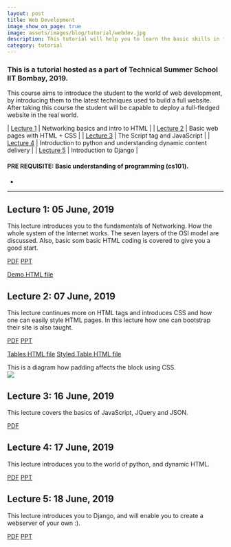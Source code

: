 ```yaml
---
layout: post
title: Web Development
image_show_on_page: true
image: assets/images/blog/tutorial/webdev.jpg
description: This tutorial will help you to learn the basic skills in full-stack website development.
category: tutorial
---
```

### This is a tutorial hosted as a part of Technical Summer School IIT Bombay, 2019.

This course aims to introduce the student to the world of web development, by introducing them to the latest techniques used to build a full website. After taking this course the student will be capable to deploy a full-fledged website in the real world.


| [Lecture 1](#lecture1) | Networking basics and intro to HTML                               |
| [Lecture 2](#lecture2) | Basic web pages with HTML + CSS                                   |
| [Lecture 3](#lecture3) | The Script tag and JavaScript                                     |
| [Lecture 4](#lecture4) | Introduction to python and understanding dynamic content delivery |
| [Lecture 5](#lecture5) | Introduction to Django                                            |

#### PRE REQUISITE: Basic understanding of programming (cs101).

<!-- Divider -->
<ul class="alt">
<li></li>
</ul>
<hr class="major" />


## Lecture 1: 05 June, 2019<a name="lecture1"></a>
  This lecture introduces you to the fundamentals of Networking. How the whole system of the Internet works. The seven layers of the OSI model are discussed. Also, basic som basic HTML coding is covered to give you a good start.

<a target="blank" href="{{ site.url }}/assets/files/blog/tutorials/webdev/Part1.pdf" class="button special">PDF</a>
<a target="blank" href="{{ site.url }}/assets/files/blog/tutorials/webdev/Part1.pptx" class="button ">PPT</a>
<p><a target="blank" href="{{ site.url }}/assets/files/blog/tutorials/webdev/demo.html" class="button ">Demo HTML file</a></p>

## Lecture 2: 07 June, 2019<a name="lecture2"></a>
  This lecture continues more on HTML tags and introduces CSS and how one can easily style HTML pages. In this lecture how one can bootstrap their site is also taught.

<a target="blank" href="{{ site.url }}/assets/files/blog/tutorials/webdev/Part2.pdf" class="button special">PDF</a>
<a target="blank" href="{{ site.url }}/assets/files/blog/tutorials/webdev/Part2.pptx" class="button ">PPT</a>
<p>
  <a target="blank" href="{{ site.url }}/assets/files/blog/tutorials/webdev/tables.html" class="button ">Tables HTML file</a>
  <a target="blank" href="{{ site.url }}/assets/files/blog/tutorials/webdev/styled_tables.html" class="button ">Styled Table HTML file</a>
</p>
This is a diagram how padding affects the block using CSS.<br>
<img src="/assets/images/blog/tutorial/webdev/css_padding.png">

## Lecture 3: 16 June, 2019<a name="lecture3"></a>
  This lecture covers the basics of JavaScript, JQuery and JSON.

<a target="blank" href="{{ site.url }}/assets/files/blog/tutorials/webdev/Part3.pdf" class="button special">PDF</a>

## Lecture 4: 17 June, 2019<a name="lecture4"></a>
  This lecture introduces you to the world of python, and dynamic HTML.

<a target="blank" href="{{ site.url }}/assets/files/blog/tutorials/webdev/Part4.pdf" class="button special">PDF</a>
<a target="blank" href="{{ site.url }}/assets/files/blog/tutorials/webdev/Part4.pptx" class="button ">PPT</a>

## Lecture 5: 18 June, 2019<a name="lecture5"></a>
  This lecture introduces you to Django, and will enable you to create a webserver of your own :).

<a target="blank" href="{{ site.url }}/assets/files/blog/tutorials/webdev/Part5.pdf" class="button special">PDF</a>
<a target="blank" href="{{ site.url }}/assets/files/blog/tutorials/webdev/Part5.pptx" class="button ">PPT</a>
